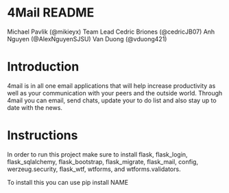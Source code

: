 # 4Mail README

Michael Pavlik (@mikieyx) Team Lead
Cedric Briones (@cedricJB07)
Anh Nguyen (@AlexNguyenSJSU)
Van Duong (@vduong421)

# Introduction

4mail is in all one email applications that will help increase productivity as well as your communication with your peers and the outside world. Through 4mail you can email, send chats, update your to do list and also stay up to date with the news. 

# Instructions 

In order to run this project make sure to install flask, flask_login, flask_sqlalchemy, flask_bootstrap, flask_migrate, flask_mail, config, werzeug.security, flask_wtf, wtforms, and wtforms.validators.

To install this you can use 
pip install NAME





